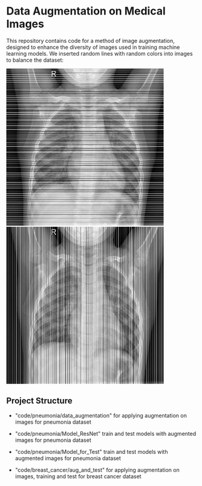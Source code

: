 # Data Augmentation on Medical Images
This repository contains code for a method of image augmentation, designed to enhance the diversity of images used in training machine learning models.
We inserted random lines with random colors into images to balance the dataset:

![Alt text](README_Images/P_resized_0_h.jpg)    ![Alt text](README_Images/P_resized_0_v.jpg)

## Project Structure
- "code/pneumonia/data_augmentation" for applying augmentation on images for pneumonia dataset
- "code/pneumonia/Model_ResNet" train and test models with augmented images  for pneumonia dataset
- "code/pneumonia/Model_for_Test" train and test models with augmented images  for pneumonia dataset

- "code/breast_cancer/aug_and_test" for applying augmentation on images, training and test for breast cancer dataset





